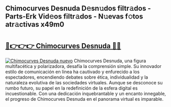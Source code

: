 ## Chimocurves Desnuda D𝚎sn𝚞dos filtr𝚊dos - Parts-Erk Vid𝚎os filtr𝚊dos - N𝚞evas f𝚘tos atr𝚊ctivas x49m0

# <h2><a href="http://mb1dwmm.tromn.icu/?c=Chimocurves+Desnuda">🔗👉👉👉 Chimocurves Desnuda 🔗🔗</a></h2>

[![Chimocurves Desnuda nuevo](https://i.imgur.com/pEAQMta.gif)](http://mb1dwmm.tromn.icu/?c=Chimocurves+Desnuda)
Chimocurves Desnuda, una figura multifacética y polarizadora, desafía la comprensión simple. Su innovador estilo de comunicación en línea ha cautivado y enfurecido a los espectadores, encendiendo debates sobre ética, individualidad y la naturaleza evolutiva de las sociedades virtuales. Aunque se desconoce su rumbo futuro, su papel en la redefinición de la esfera digital es incuestionable. Con una dedicación inquebrantable y un encanto innegable, el progreso de Chimocurves Desnuda en el panorama virtual es imparable.
